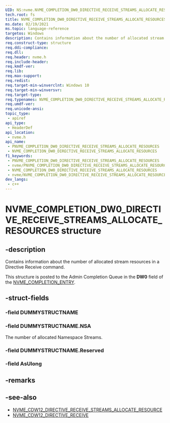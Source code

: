 ```yaml
---
UID: NS:nvme.NVME_COMPLETION_DW0_DIRECTIVE_RECEIVE_STREAMS_ALLOCATE_RESOURCES
tech.root: fs
title: NVME_COMPLETION_DW0_DIRECTIVE_RECEIVE_STREAMS_ALLOCATE_RESOURCES
ms.date: 02/19/2021
ms.topic: language-reference
targetos: Windows
description: Contains information about the number of allocated stream resources in a Directive Receive command.
req.construct-type: structure
req.ddi-compliance: 
req.dll: 
req.header: nvme.h
req.include-header: 
req.kmdf-ver: 
req.lib: 
req.max-support: 
req.redist: 
req.target-min-winverclnt: Windows 10
req.target-min-winversvr: 
req.target-type: 
req.typenames: NVME_COMPLETION_DW0_DIRECTIVE_RECEIVE_STREAMS_ALLOCATE_RESOURCES, *PNVME_COMPLETION_DW0_DIRECTIVE_RECEIVE_STREAMS_ALLOCATE_RESOURCES
req.umdf-ver: 
req.unicode-ansi: 
topic_type:
 - apiref
api_type:
 - HeaderDef
api_location:
 - nvme.h
api_name:
 - PNVME_COMPLETION_DW0_DIRECTIVE_RECEIVE_STREAMS_ALLOCATE_RESOURCES
 - NVME_COMPLETION_DW0_DIRECTIVE_RECEIVE_STREAMS_ALLOCATE_RESOURCES
f1_keywords:
 - PNVME_COMPLETION_DW0_DIRECTIVE_RECEIVE_STREAMS_ALLOCATE_RESOURCES
 - nvme/PNVME_COMPLETION_DW0_DIRECTIVE_RECEIVE_STREAMS_ALLOCATE_RESOURCES
 - NVME_COMPLETION_DW0_DIRECTIVE_RECEIVE_STREAMS_ALLOCATE_RESOURCES
 - nvme/NVME_COMPLETION_DW0_DIRECTIVE_RECEIVE_STREAMS_ALLOCATE_RESOURCES
dev_langs:
 - c++
---
```


# NVME_COMPLETION_DW0_DIRECTIVE_RECEIVE_STREAMS_ALLOCATE_RESOURCES structure


## -description

Contains information about the number of allocated stream resources in a Directive Receive command.

This structure is posted to the Admin Completion Queue in the **DW0** field of the [NVME_COMPLETION_ENTRY](ns-nvme-nvme_completion_entry.md).

## -struct-fields

### -field DUMMYSTRUCTNAME

### -field DUMMYSTRUCTNAME.NSA

The number of allocated Namespace Streams.

### -field DUMMYSTRUCTNAME.Reserved

### -field AsUlong

## -remarks

## -see-also

- [NVME_CDW12_DIRECTIVE_RECEIVE_STREAMS_ALLOCATE_RESOURCE](ns-nvme-nvme_cdw12_directive_receive_streams_allocate_resources.md)
- [NVME_CDW12_DIRECTIVE_RECEIVE](ns-nvme-nvme_cdw12_directive_receive.md)

